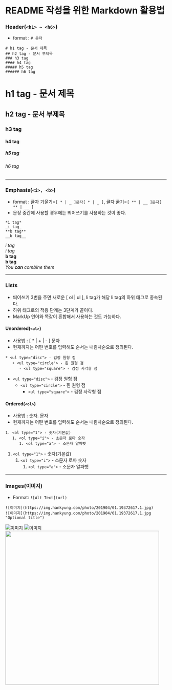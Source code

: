 # README 작성을 위한 Markdown 활용법
### Header(```<h1> ~ <h6>```)
* format : ```# 문자```
```
# h1 tag - 문서 제목
## h2 tag - 문서 부제목
### h3 tag
#### h4 tag
##### h5 tag
###### h6 tag
```
# h1 tag - 문서 제목
## h2 tag - 문서 부제목
### h3 tag
#### h4 tag
##### h5 tag
###### h6 tag

***

### Emphasis(```<i>, <b>```)
* format : 글자 기울기=```[ * | _ ]문자[ * | _ ]```, 글자 굵기=```[ ** | __ ]문자[ ** | __ ]```
* 문장 중간에 사용할 경우에는 띄어쓰기를 사용하는 것이 좋다.   
```
*i tag*
_i tag_
**b tag**
__b tag__
```
*i tag*   
_i tag_   
**b tag**   
__b tag__   
_You **can** combine them_

***

### Lists
* 띄어쓰기 3번을 주면 새로운 [ ol | ul ], li tag가 해당 li tag의 하위 태그로 종속된다.
* 하위 태그로의 적용 단계는 3단계가 끝이다.
* MarkUp 언어와 똑같이 혼합해서 사용하는 것도 가능하다.

#### Unordered(```<ul>```)
* 사용법 : [ * | + | - ] 문자
* 현재까지는 어떤 번호를 입력해도 순서는 내림차순으로 정의된다.
```
* <ul type="disc"> - 검정 원형 점
   + <ul type="circle"> - 흰 원형 점
      - <ul type="square"> - 검정 사각형 점
```
* ```<ul type="disc">``` - 검정 원형 점
   + ```<ul type="circle">``` - 흰 원형 점
      - ```<ul type="square">``` - 검정 사각형 점
   
#### Ordered(```<ol>```)
* 사용법 : 숫자. 문자
* 현재까지는 어떤 번호를 입력해도 순서는 내림차순으로 정의된다.
```
1. <ol type="1"> - 숫자(기본값)
   1. <ol type="i"> - 소문자 로마 숫자
      1. <ol type="a"> - 소문자 알파벳
```
1. ```<ol type="1">``` - 숫자(기본값)
   1. ```<ol type="i">``` - 소문자 로마 숫자
      1. ```<ol type="a">``` - 소문자 알파벳

***

### Images(이미지)
* Format: ```![Alt Text](url)```
```
![이미지](https://img.hankyung.com/photo/201904/01.19372617.1.jpg)
![이미지](https://img.hankyung.com/photo/201904/01.19372617.1.jpg "Optional title")
```
![이미지](https://img.hankyung.com/photo/201904/01.19372617.1.jpg)
![이미지](https://img.hankyung.com/photo/201904/01.19372617.1.jpg "Optional title")
<img src="https://www.dogdrip.net/dvs/c/19/12/04/c14f76632fcca33e89294afaa715f9f5.jpg" width="480px"/>
